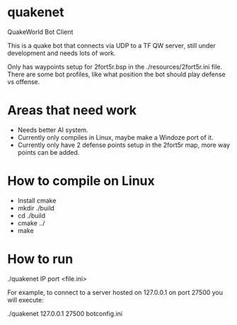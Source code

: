 # quakenet
QuakeWorld Bot Client

This is a quake bot that connects via UDP to a TF QW server, still under development and needs lots of work.

Only has waypoints setup for 2fort5r.bsp in the ./resources/2fort5r.ini file.
There are some bot profiles, like what position the bot should play defense vs offense.

# Areas that need work

- Needs better AI system.
- Currently only compiles in Linux, maybe make a Windoze port of it.
- Currently only have 2 defense points setup in the 2fort5r map, more way points can be added.

# How to compile on Linux

- Install cmake
- mkdir ./build
- cd ./build
- cmake ../
- make

# How to run

./quakenet IP port <file.ini>

For example, to connect to a server hosted on 127.0.0.1 on port 27500 you will execute:

./quakenet 127.0.0.1 27500 botconfig.ini
  
